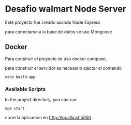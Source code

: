 # Desafio walmart Node Server

Este proyecto fue creado usando Node Express

para conectarse a la base de datos se uso Mongoose

## Docker

Para construir el proyecto se uso docker compose,

para construir el servidor es necesario ejectar el comando

`make build-app`

### Available Scripts

In the project directory, you can run:

`npm start`

corre la aplicacion en [http://localhost:5000](http://localhost:5000) .
